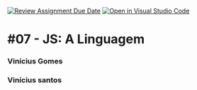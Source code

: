 [![Review Assignment Due Date](https://classroom.github.com/assets/deadline-readme-button-24ddc0f5d75046c5622901739e7c5dd533143b0c8e959d652212380cedb1ea36.svg)](https://classroom.github.com/a/Yb1HF-lO)
[![Open in Visual Studio Code](https://classroom.github.com/assets/open-in-vscode-718a45dd9cf7e7f842a935f5ebbe5719a5e09af4491e668f4dbf3b35d5cca122.svg)](https://classroom.github.com/online_ide?assignment_repo_id=11346442&assignment_repo_type=AssignmentRepo)
# #07 - JS: A Linguagem

### Vinícius Gomes
[comment]: <> (Vinícius Gomes Santos)













### Vinícius santos
[comment]: <> (Viníc)














